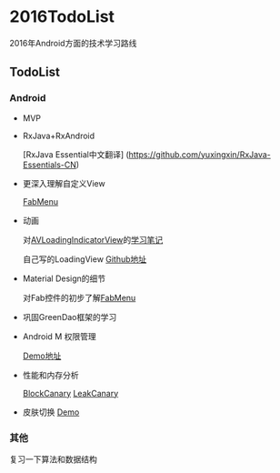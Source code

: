 # 2016TodoList
2016年Android方面的技术学习路线

## TodoList
### Android
* MVP
 
* RxJava+RxAndroid
 
  [RxJava Essential中文翻译] (https://github.com/yuxingxin/RxJava-Essentials-CN)
 
* 更深入理解自定义View

  [FabMenu](https://github.com/basti-shi031/FloatActionButtonMenu/tree/master)
 
* 动画

  对[AVLoadingIndicatorView](https://github.com/81813780/AVLoadingIndicatorView)的[学习笔记](https://github.com/basti-shi031/AnimationLoadingView)

  自己写的LoadingView [Github地址](https://github.com/basti-shi031/PacmanLoadingView)
 
* Material Design的细节

  对Fab控件的初步了解[FabMenu](https://github.com/basti-shi031/FloatActionButtonMenu/tree/master)
 
* 巩固GreenDao框架的学习

* Android M 权限管理 

  [Demo地址](https://github.com/basti-shi031/PermissionsSample/blob/master/notes.md)

* 性能和内存分析

  [BlockCanary](https://github.com/moduth/blockcanary)
  [LeakCanary](https://github.com/square/leakcanary)

* 皮肤切换
  [Demo](https://github.com/basti-shi031/SkinSelector/tree/master)

 
### 其他
复习一下算法和数据结构
